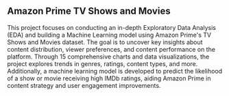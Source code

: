 ## Amazon Prime TV Shows and Movies
 This project focuses on conducting an in-depth Exploratory Data Analysis (EDA) and building a Machine Learning model using Amazon Prime's TV Shows and Movies dataset. The goal is to uncover key insights about content distribution, viewer preferences, and content performance on the platform. Through 15 comprehensive charts and data visualizations, the project explores trends in genres, ratings, content types, and more. Additionally, a machine learning model is developed to predict the likelihood of a show or movie receiving high IMDb ratings, aiding Amazon Prime in content strategy and user engagement improvements.
